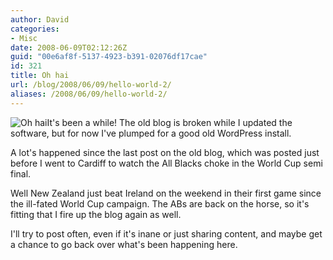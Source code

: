 ```yaml
---
author: David
categories:
- Misc
date: 2008-06-09T02:12:26Z
guid: "00e6af8f-5137-4923-b391-02076df17cae"
id: 321
title: Oh hai
url: /blog/2008/06/09/hello-world-2/
aliases: /2008/06/09/hello-world-2/
---
```


<img class="alignleft" style="float: left;" src="https://icanhascheezburger.files.wordpress.com/2008/03/funny-pictures-oh-hai-bug.jpg" alt="Oh hai" />

It's been a while! The old blog is broken while I updated the software, but for now I've plumped for a good old WordPress install.

A lot's happened since the last post on the old blog, which was posted just before I went to Cardiff to watch the All Blacks choke in the World Cup semi final.

Well New Zealand just beat Ireland on the weekend in their first game since the ill-fated World Cup campaign. The ABs are back on the horse, so it's fitting that I fire up the blog again as well.

I'll try to post often, even if it's inane or just sharing content, and maybe get a chance to go back over what's been happening here.
